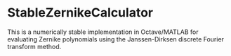 # StableZernikeCalculator
This is a numerically stable implementation in Octave/MATLAB for evaluating Zernike polynomials using the Janssen-Dirksen discrete Fourier transform method.
